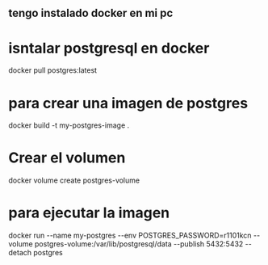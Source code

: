 ## tengo instalado docker en mi pc

# isntalar postgresql en docker

docker pull postgres:latest

# para crear una imagen de postgres

docker build -t my-postgres-image .

# Crear el volumen

docker volume create postgres-volume

# para ejecutar la imagen

docker run --name my-postgres --env POSTGRES_PASSWORD=r1101kcn --volume postgres-volume:/var/lib/postgresql/data --publish 5432:5432 --detach postgres
